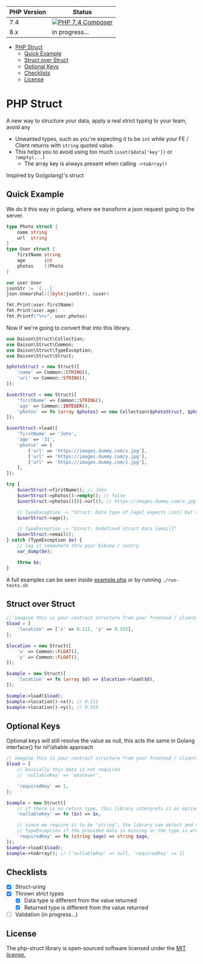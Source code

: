 PHP Version | Status
------------|--------
7.4 | [![PHP 7.4 Composer](https://github.com/daison12006013/php-struct/actions/workflows/php7.4.yml/badge.svg)](https://github.com/daison12006013/php-struct/actions/workflows/php7.4.yml)
8.x | in progress...

- [PHP Struct](#php-struct)
  - [Quick Example](#quick-example)
  - [Struct over Struct](#struct-over-struct)
  - [Optional Keys](#optional-keys)
  - [Checklists](#checklists)
  - [License](#license)

# PHP Struct

A new way to structure your data, apply a real strict typing to your team, avoid any

- Unwanted types, such as you're expecting it to be `int` while your FE / Client returns with `string` quoted value.
- This helps you to avoid using too much `isset($data['key'])` or `!empty(...)`
  - The array key is always present when calling `->toArray()`

Inspired by Go(golang)'s struct

## Quick Example

We do it this way in golang, where we transform a json request going to the server.

```go
type Photo struct {
    name string
    url  string
}
type User struct {
    firstName string
    age       int
    photos    []Photo
}

var user User
jsonStr := `{...}`
json.Unmarshal([]byte(jsonStr), &user)

fmt.Print(user.firstName)
fmt.Print(user.age)
fmt.Printf("%+v", user.photos)
```

Now if we're going to convert that into this library.

```php
use Daison\Struct\Collection;
use Daison\Struct\Common;
use Daison\Struct\TypeException;
use Daison\Struct\Struct;

$photoStruct = new Struct([
    'name' => Common::STRING(),
    'url' => Common::STRING(),
]);

$userStruct = new Struct([
    'firstName' => Common::STRING(),
    'age' => Common::INTEGER(),
    'photos' => fn (array $photos) => new Collection($photoStruct, $photos ?? []),
]);

$userStruct->load([
    'firstName' => 'John',
    'age' => '31',
    'photos' => [
        ['url' => 'https://images.dummy.com/x.jpg'],
        ['url' => 'https://images.dummy.com/y.jpg'],
        ['url' => 'https://images.dummy.com/z.jpg'],
    ],
]);

try {
    $userStruct->firstName(); // John
    $userStruct->photos()->empty(); // false
    $userStruct->photos()[0]->url(); // https://images.dummy.com/x.jpg

    // TypeException -> "Struct: Data type of [age] expects [int] but value is '31' typed [string]"
    $userStruct->age();

    // TypeException -> "Struct: Undefined struct data [email]"
    $userStruct->email();
} catch (TypeException $e) {
    // log it somewhere thru your kibana / sentry
    var_dump($e);

    throw $e;
}
```

A full examples can be seen inside [example.php](example.php) or by running `./run-tests.sh`

## Struct over Struct

```php
// imagine this is your contract structure from your frontend / clients
$load = [
    'location' => ['x' => 0.111, 'y' => 0.555],
];

$location = new Struct([
    'x' => Common::FLOAT(),
    'y' => Common::FLOAT(),
]);

$sample = new Struct([
    'location' => fn (array $d) => $location->load($d),
]);

$sample->load($load);
$sample->location()->x(); // 0.111
$sample->location()->y(); // 0.555
```

## Optional Keys

Optional keys will still resolve the value as null, this acts the same in Golang interface{} for nil'ishable approach

```php
// imagine this is your contract structure from your frontend / clients
$load = [
    // basically this data is not required
    // 'nullableKey' => 'whatever',

    'requiredKey' => 1,
];

$sample = new Struct([
    // if there is no return type, this library interprets it as optional or any type.
    'nullableKey' => fn ($x) => $x,

    // since we require it to be "string", the library can detect and throw
    // TypeException if the provided data is missing or the type is wrong
    'requiredKey' => fn (string $age) => string $age,
]);
$sample->load($load);
$sample->toArray(); // ['nullableKey' => null, 'requiredKey' => 1]
```

<!--
## Type Hinting (optional)

For your IDE's or VSCode "PHP Intelephense" or similar.
Type hinting helps you to show a lists of available methods.

```php
/**
 * @method string url()
 * @method string name()
 */
interface TypePhotoInterface extends Contract
{
    // avoid filling this up, the purpose of this interface
    // is only to support your IDE / Code Editor
}
```

Let's determine above code, as you can see I've created an interface `TypePhotoInterface` and added a 2 methods `url()` and `name()` [php docblock](https://docs.phpdoc.org/2.9/references/phpdoc/tags/method.html#:~:text=The%20%40method%20tag%20allows%20the,case%20'void'%20is%20implied.)

```php
/** @var TypePhotoInterface */
$photoStruct = new Struct([
    'name' => fn (string $name): string => $name,
    'url' => fn (string $url): string => $url,
]);
```

Above code, we are referencing the interface into `$photoStruct` variable. So basically when you're going to type this `$photoStruct->` into your code editor, it will just basically show the lists of methods available.

-->

## Checklists

- [x] Struct-uring
- [x] Thrown strict types
  - [x] Data type is different from the value returned
  - [x] Returned type is different from the value returned
- [ ] Validation (in progress...)

## License

The php-struct library is open-sourced software licensed under the [MIT license.](/license.md)
